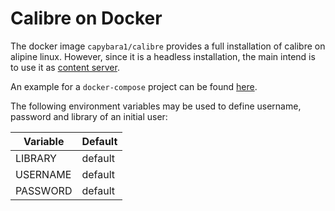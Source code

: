 # Calibre on Docker

The docker image `capybara1/calibre` provides a full installation of calibre on alipine linux.
However, since it is a headless installation, the main intend is to use it as
[content server](https://manual.calibre-ebook.com/server.html).

An example for a `docker-compose` project can be found [here](./docker-compose.yml).

The following environment variables may be used to define  username, password and library of an initial user:

| Variable | Default |
|----------|---------|
| LIBRARY  | default |
| USERNAME | default |
| PASSWORD | default |
